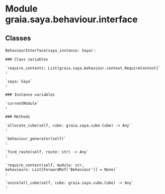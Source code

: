 Module graia.saya.behaviour.interface
=====================================

Classes
-------

`BehaviourInterface(saya_instance: Saya)`
:   

    ### Class variables

    `require_contents: List[graia.saya.behaviour.context.RequireContext]`
    :

    `saya: Saya`
    :

    ### Instance variables

    `currentModule`
    :

    ### Methods

    `allocate_cube(self, cube: graia.saya.cube.Cube) ‑> Any`
    :

    `behaviour_generator(self)`
    :

    `find_route(self, route: str) ‑> Any`
    :

    `require_context(self, module: str, behaviours: List[ForwardRef('Behaviour')] = None)`
    :

    `uninstall_cube(self, cube: graia.saya.cube.Cube) ‑> Any`
    :